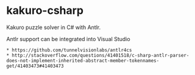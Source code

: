 # kakuro-csharp
Kakuro puzzle solver in C# with Antlr.

Antlr support can be integrated into Visual Studio

    * https://github.com/tunnelvisionlabs/antlr4cs
    * http://stackoverflow.com/questions/41401518/c-sharp-antlr-parser-does-not-implement-inherited-abstract-member-tokennames-get/41403473#41403473

